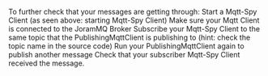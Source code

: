 To further check that your messages are getting through:
Start a Mqtt-Spy Client (as seen above: starting Mqtt-Spy Client)
Make sure your Mqtt Client is connected to the JoramMQ Broker
Subscribe your Mqtt-Spy Client to the same topic that the PublishingMqttClient is publishing to (hint: check the topic name in the source code)
Run your PublishingMqttClient again to publish another message
Check that your subscriber Mqtt-Spy Client received the message.